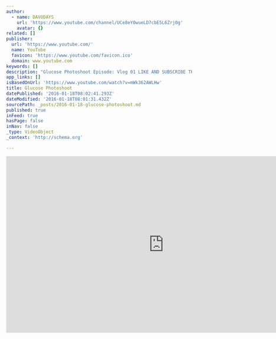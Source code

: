 ```yaml
---
author:
  - name: DAVODAYS
    url: 'https://www.youtube.com/channel/UCe8eY0wueLD7cbE5L6Zrj0g'
    avatar: {}
related: []
publisher:
  url: 'https://www.youtube.com/'
  name: YouTube
  favicon: 'https://www.youtube.com/favicon.ico'
  domain: www.youtube.com
keywords: []
description: "Glucose Photoshoot Episode: Vlog 01 LIKE AND SUBSCRIBE THUMBS UP FOR DAVODAYS! Instagram: https://instagram.com/dcfotofilm/ Twitter: https://twitter.com/dcfotofilm Facebook: https://www.facebook.com/dcfotofilm Hey Guys, So this is my very first vlog to startup my new channel DAVODAYS. I've been thinking about creating a youtube channel for a couple months now and finally ive pulled the trigger and im doing it."
app_links: []
isBasedOnUrl: 'https://www.youtube.com/watch?v=mWk362AWLHw'
title: Glucose Photoshoot
datePublished: '2016-01-18T08:02:41.293Z'
dateModified: '2016-01-18T08:01:31.432Z'
sourcePath: _posts/2016-01-18-glucose-photoshoot.md
published: true
inFeed: true
hasPage: false
inNav: false
_type: VideoObject
_context: 'http://schema.org'

---
```

<iframe src="https://cdn.embedly.com/widgets/media.html?src=https%3A%2F%2Fwww.youtube.com%2Fembed%2FmWk362AWLHw%3Ffeature%3Doembed&amp;url=https%3A%2F%2Fwww.youtube.com%2Fwatch%3Fv%3DmWk362AWLHw&amp;image=https%3A%2F%2Fi.ytimg.com%2Fvi%2FmWk362AWLHw%2Fhqdefault.jpg&amp;key=b7d04c9b404c499eba89ee7072e1c4f7&amp;type=text%2Fhtml&amp;schema=youtube" width="854" height="480" scrolling="no" frameborder="0" allowfullscreen="allowfullscreen" style=""></iframe>